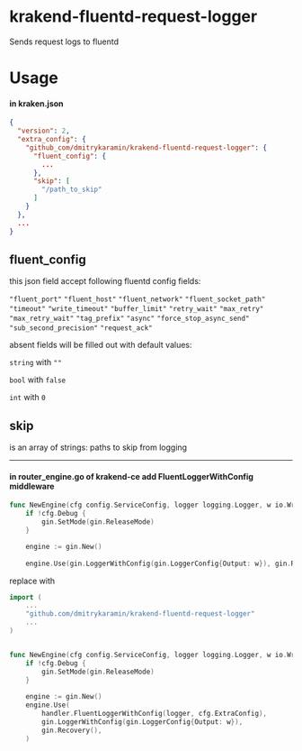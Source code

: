 # krakend-fluentd-request-logger

Sends request logs to fluentd

# Usage

#### in kraken.json

```json
{
  "version": 2,
  "extra_config": {
    "github_com/dmitrykaramin/krakend-fluentd-request-logger": {
      "fluent_config": {
        ...
      },
      "skip": [
        "/path_to_skip"
      ]
    }
  },
  ...
}

```

## fluent_config

this json field accept following fluentd config fields:

`"fluent_port"`
`"fluent_host"`
`"fluent_network"`
`"fluent_socket_path"`
`"timeout"`
`"write_timeout"`
`"buffer_limit"`
`"retry_wait"`
`"max_retry"`
`"max_retry_wait"`
`"tag_prefix"`
`"async"`
`"force_stop_async_send"`
`"sub_second_precision"`
`"request_ack"`

absent fields will be filled out with default values:

`string` with `""`

`bool` with `false`

`int` with `0`

## skip

is an array of strings: paths to skip from logging

---

#### in router_engine.go of krakend-ce add FluentLoggerWithConfig middleware

```go
func NewEngine(cfg config.ServiceConfig, logger logging.Logger, w io.Writer) *gin.Engine {
    if !cfg.Debug {
        gin.SetMode(gin.ReleaseMode)
    }

    engine := gin.New()
    
    engine.Use(gin.LoggerWithConfig(gin.LoggerConfig{Output: w}), gin.Recovery())
```

replace with

```go
import (
	...
    "github.com/dmitrykaramin/krakend-fluentd-request-logger"
	...
)


func NewEngine(cfg config.ServiceConfig, logger logging.Logger, w io.Writer) *gin.Engine {
    if !cfg.Debug {
        gin.SetMode(gin.ReleaseMode)
    }
    
    engine := gin.New()
    engine.Use(
        handler.FluentLoggerWithConfig(logger, cfg.ExtraConfig),
        gin.LoggerWithConfig(gin.LoggerConfig{Output: w}),
        gin.Recovery(),
    )
```
